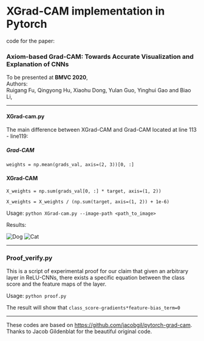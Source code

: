 # XGrad-CAM implementation in Pytorch 

code for the paper:
### Axiom-based Grad-CAM: Towards Accurate Visualization and Explanation of CNNs

To be presented at **BMVC 2020**,
<br>
Authors:
<br>
Ruigang Fu,
Qingyong Hu,
Xiaohu Dong,
Yulan Guo,
Yinghui Gao and
Biao Li,
<br>

----------

#### XGrad-cam.py ### 
The main difference between XGrad-CAM and Grad-CAM located at line 113 - line119:
#####  Grad-CAM  ####
`weights = np.mean(grads_val, axis=(2, 3))[0, :]`
####  XGrad-CAM  ####
`X_weights = np.sum(grads_val[0, :] * target, axis=(1, 2))`

`X_weights = X_weights / (np.sum(target, axis=(1, 2)) + 1e-6)`

Usage: `python XGrad-cam.py --image-path <path_to_image>`

Results:

![Dog](https://github.com/jacobgil/pytorch-grad-cam/blob/master/examples/dog.jpg?raw=true) ![Cat](https://github.com/jacobgil/pytorch-grad-cam/blob/master/examples/cat.jpg?raw=true)

----------

### Proof_verify.py ### 
This is a script of experimental proof for our claim that given an arbitrary layer in ReLU-CNNs, there
exists a specific equation between the class score and the feature maps of the layer.

Usage: `python proof.py`

The result will show that `class_score-gradients*feature-bias_term=0`

----------

These codes are based on https://github.com/jacobgil/pytorch-grad-cam.
Thanks to Jacob Gildenblat for the beautiful original code.
